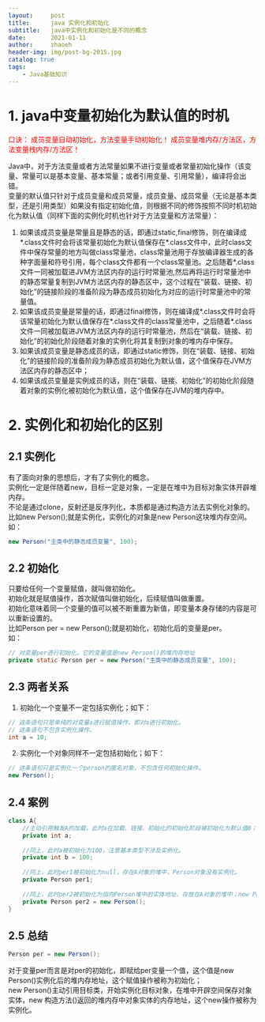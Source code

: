 ```yaml
---
layout:     post
title:      java 实例化和初始化
subtitle:   java中实例化和初始化是不同的概念
date:       2021-01-11
author:     zhaoeh
header-img: img/post-bg-2015.jpg
catalog: true
tags:
    - Java基础知识
---
```


# 1. java中变量初始化为默认值的时机
<font color="#FF0000">  
 口诀：
 成员变量自动初始化，方法变量手动初始化！
 成员变量堆内存/方法区，方法变量栈内存/方法区！
 </font>

Java中，对于方法变量或者方法常量如果不进行变量或者常量初始化操作（该变量、常量可以是基本变量、基本常量；或者引用变量、引用常量），编译将会出错。  
变量的默认值只针对于成员变量和成员常量，成员变量、成员常量（无论是基本类型，还是引用类型）如果没有指定初始化值，则根据不同的修饰按照不同时机初始化为默认值（同样下面的实例化时机也针对于方法变量和方法常量）：  
1.  如果该成员变量是常量且是静态的话，即通过static,final修饰，则在编译成*.class文件时会将该常量初始化为默认值保存在*.class文件中，此时class文件中保存常量的地方叫做class常量池，class常量池用于存放编译器生成的各种字面量和符号引用，每个class文件都有一个class常量池。之后随着*.class文件一同被加载进JVM方法区内存的运行时常量池,然后再将运行时常量池中的静态常量复制到JVM方法区内存的静态区中，这个过程在“装载、链接、初始化”的链接阶段的准备阶段为静态成员初始化为对应的运行时常量池中的常量值。  
2.  如果该成员变量是常量的话，即通过final修饰，则在编译成*.class文件时会将该常量初始化为默认值保存在*.class文件的class常量池中，之后随着*.class文件一同被加载进JVM方法区内存的运行时常量池，然后在“装载、链接、初始化”的初始化阶段随着对象的实例化将其复制到对象的堆内存中保存。  
3.  如果该成员变量是静态成员的话，即通过static修饰，则在“装载、链接、初始化”的链接阶段的准备阶段为静态成员初始化为默认值，这个值保存在JVM方法区内存的静态区中；  
4.  如果该成员变量是实例成员的话，则在“装载、链接、初始化”的初始化阶段随着对象的实例化被初始化为默认值，这个值保存在JVM的堆内存中。  

# 2. 实例化和初始化的区别
## 2.1 实例化
有了面向对象的思想后，才有了实例化的概念。  
实例化一定是伴随着new，目标一定是对象，一定是在堆中为目标对象实体开辟堆内存。  
不论是通过clone，反射还是反序列化，本质都是通过构造方法去实例化对象的。  
比如new Person();就是实例化，实例化的对象是new Person这块堆内存空间。  
如：  
```java
new Person("主类中的静态成员变量", 100);  
```

## 2.2 初始化
只要给任何一个变量赋值，就叫做初始化。  
初始化就是赋值操作，首次赋值叫做初始化，后续赋值叫做重置。  
初始化意味着同一个变量的值可以被不断重置为新值，即变量本身存储的内容是可以重新设置的。  
比如Person per = new Person();就是初始化，初始化后的变量是per。  
如：  
```java
// 对变量per进行初始化，它的变量值是new Person()的堆内存地址
private static Person per = new Person("主类中的静态成员变量", 100);
```

## 2.3 两者关系
1. 初始化一个变量不一定包括实例化；如下：  
```java
// 这条语句只是单纯的对变量a进行赋值操作，即对a进行初始化。
// 这条语句不包含实例化操作。  
int a = 10;
```
2. 实例化一个对象同样不一定包括初始化；如下：  
```java
// 这条语句只是实例化一个person的匿名对象，不包含任何初始化操作。
new Person();
```

## 2.4 案例
```java
class A{
    //主动引用触发A的加载，此时a在加载、链接、初始化的初始化阶段被初始化为默认值0；存在A对象的堆中。
    private int a;
    
    //同上，此时a被初始化为100，注意基本类型不涉及实例化。
    private int b = 100;
    
    //同上，此时per1被初始化为null，存在A对象的堆中，Person对象没有实例化。
    private Person per1;    
    
    //同上，此时per2被初始化为指向Person堆中的实体地址，存放在A对象的堆中；new Person()操作在堆中新开辟空间保存对象实体。
    private Person per2 = new Person(); 
}
```

## 2.5 总结
```java
Person per = new Person();
```
对于变量per而言是对per的初始化，即赋给per变量一个值，这个值是new Person()实例化后的堆内存地址，这个赋值操作被称为初始化；  
new Person()主动引用目标类，开始实例化目标对象，在堆中开辟空间保存对象实体，new 构造方法()返回的堆内存中对象实体的内存地址，这个new操作被称为实例化。  
